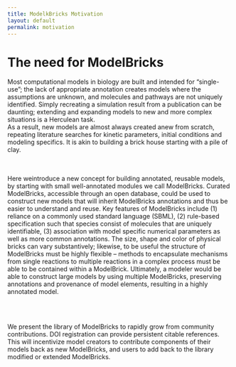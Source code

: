 ```yaml
---
title: ModelkBricks Motivation
layout: default
permalink: motivation
---
```


# The need for ModelBricks 

Most computational models in biology are built and intended for “single-use”; the lack of appropriate annotation creates models 
where the assumptions are unknown, and molecules and pathways are not uniquely identified.  Simply recreating a simulation result
from a publication can be daunting; extending and expanding models to new and more complex situations is a Herculean task.  
As a result, new models are almost always created anew from scratch, repeating literature searches for kinetic parameters, 
initial conditions and modeling specifics.  It is akin to building a brick house starting with a pile of clay.

<br>
<br>
Here weintroduce a new concept for building annotated, reusable models, by starting with small well-annotated modules we 
call ModelBricks.  Curated ModelBricks, accessible through an open database, could be used to construct new models that will 
inherit ModelBricks annotations and thus be easier to understand and reuse.  Key features of ModelBricks include (1) reliance 
on a commonly used standard language (SBML), (2) rule-based specification such that species consist of molecules that are uniquely 
identifiable, (3) association with model specific numerical parameters as well as more common annotations.  The size, shape and 
color of physical bricks can vary substantively; likewise, to be useful the structure of ModelBricks must be highly flexible – 
methods to encapsulate mechanisms from single reactions to multiple reactions in a complex process must be able to be contained 
within a ModelBrick. Ultimately, a modeler would be able to construct large models by using multiple ModelBricks, preserving 
annotations and provenance of model elements, resulting in a highly annotated model.

<br><br>

We present the library of ModelBricks to rapidly grow from community contributions. DOI registration can provide persistent 
citable references. This will incentivize model creators to contribute components of their models back as new ModelBricks, 
and users to add back to the library modified or extended ModelBricks. 
